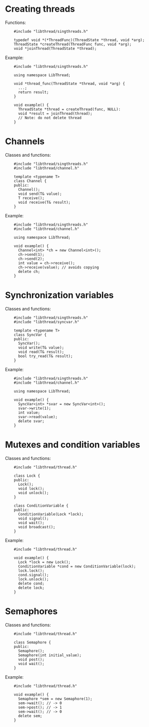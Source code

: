 # Creating threads

Functions:

        #include "libthread/singthreads.h"

        typedef void *(*ThreadFunc)(ThreadState *thread, void *arg);
        ThreadState *createThread(ThreadFunc func, void *arg);
        void *joinThread(ThreadState *thread);

Example:

        #include "libthread/singthreads.h"

        using namespace LibThread;

        void *thread_func(ThreadState *thread, void *arg) {
          ...;
          return result;
        }

        void example() {
          ThreadState *thread = createThread(func, NULL):
          void *result = joinThread(thread);
          // Note: do not delete thread
        }

# Channels

Classes and functions:

        #include "libthread/singthreads.h"
        #include "libthread/channel.h"

        template <typename T>
        class Channel {
        public:
          Channel();
          void send(T& value);
          T receive();
          void receive(T& result);
        }

Example:

        #include "libthread/singthreads.h"
        #include "libthread/channel.h"

        using namespace LibThread;

        void example() {
          Channel<int> *ch = new Channel<int>();
          ch->send(1);
          ch->send(2);
          int value = ch->receive();
          ch->receive(value); // avoids copying
          delete ch;
        }

# Synchronization variables

Classes and functions:

        #include "libthread/singthreads.h"
        #include "libthread/syncvar.h"

        template <typename T>
        class SyncVar {
        public:
          SyncVar();
          void write(T& value);
          void read(T& result);
          bool try_read(T& result);
        }

Example:

        #include "libthread/singthreads.h"
        #include "libthread/channel.h"

        using namespace LibThread;

        void example() {
          SyncVar<int> *svar = new SyncVar<int>();
          svar->write(1);
          int value;
          svar->read(value);
          delete svar;
        }

# Mutexes and condition variables

Classes and functions:

        #include "libthread/thread.h"

        class Lock {
        public:
          Lock();
          void lock();
          void unlock();
        }

        class ConditionVariable {
        public:
          ConditionVariable(Lock *lock);
          void signal();
          void wait();
          void broadcast();
        }

Example:

        #include "libthread/thread.h"

        void example() {
          Lock *lock = new Lock();
          ConditionVariable *cond = new ConditionVariable(lock);
          lock.lock();
          cond.signal();
          lock.unlock();
          delete cond;
          delete lock;
        }

# Semaphores

Classes and functions:

        #include "libthread/thread.h"

        class Semaphore {
        public:
          Semaphore();
          Semaphore(int initial_value);
          void post();
          void wait();
        }

Example:

        #include "libthread/thread.h"

        void example() {
          Semaphore *sem = new Semaphore(1);
          sem->wait(); // -> 0
          sem->post(); // -> 1
          sem->wait(); // -> 0
          delete sem;
        }

